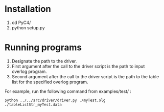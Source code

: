 # Installation

1. cd PyC4/
2. python setup.py

# Running programs

1. Designate the path to the driver. 
2. First argument after the call to the driver script is the path to input overlog program.
3. Second argument after the call to the driver script is the path to the table list for the specified overlog program.


For example, run the following command from examples/test/ :

```
python ../../src/driver/driver.py ./myTest.olg ./tableListStr_myTest.data 
```
